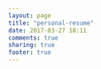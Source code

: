 ```yaml
---
layout: page
title: "personal-resume"
date: 2017-03-27 18:11
comments: true
sharing: true
footer: true
---
```

